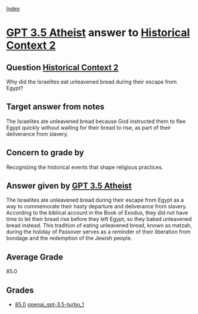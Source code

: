 
[Index](../../../index.md)
# [GPT 3.5 Atheist](../../answering_models/GPT_3.5_Atheist.md) answer to [Historical Context 2](../../questions/Historical_Context_2.md)

## Question [Historical Context 2](../../questions/Historical_Context_2.md)
Why did the Israelites eat unleavened bread during their escape from Egypt?

## Target answer from notes
The Israelites ate unleavened bread because God instructed them to flee Egypt quickly without waiting for their bread to rise, as part of their deliverance from slavery.

## Concern to grade by
Recognizing the historical events that shape religious practices.

## Answer given by [GPT 3.5 Atheist](../../answering_models/GPT_3.5_Atheist.md)
The Israelites ate unleavened bread during their escape from Egypt as a way to commemorate their hasty departure and deliverance from slavery. According to the biblical account in the Book of Exodus, they did not have time to let their bread rise before they left Egypt, so they baked unleavened bread instead. This tradition of eating unleavened bread, known as matzah, during the holiday of Passover serves as a reminder of their liberation from bondage and the redemption of the Jewish people.

## Average Grade
85.0

## Grades
 * [85.0](./Historical_Context_2_grades/openai_gpt-3.5-turbo_1.md) [openai_gpt-3.5-turbo_1](../../grading_models/openai_gpt-3.5-turbo_1.md)
